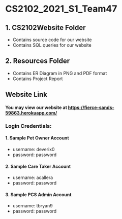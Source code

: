 # CS2102_2021_S1_Team47

## 1. CS2102Website Folder
- Contains source code for our website
- Contains SQL queries for our website

## 2. Resources Folder
- Contains ER Diagram in PNG and PDF format
- Contains Project Report

## Website Link
#### You may view our website at https://fierce-sands-59863.herokuapp.com/

### Login Credentials:

#### 1. Sample Pet Owner Account
- username: deverix0
- password: password

#### 2. Sample Care Taker Account
- username: acallera
- password: password

#### 3. Sample PCS Admin Account
- username: tbryan9
- password: password

